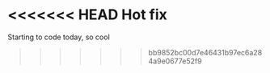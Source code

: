 <<<<<<< HEAD
Hot fix
=======
Starting to code today, so cool
>>>>>>> bb9852bc00d7e46431b97ec6a284a9e0677e52f9
